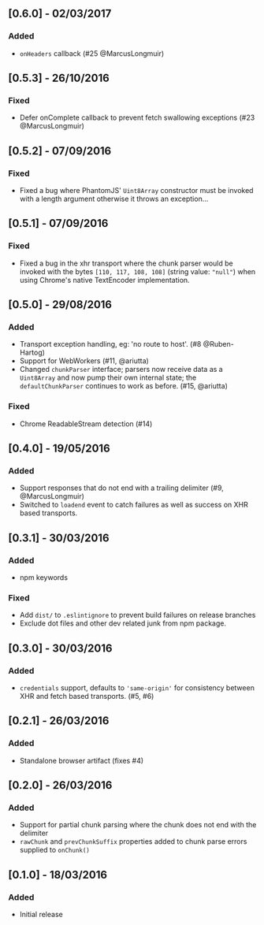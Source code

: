 ## [0.6.0] - 02/03/2017
### Added
- `onHeaders` callback (#25 @MarcusLongmuir)

## [0.5.3] - 26/10/2016
### Fixed
- Defer onComplete callback to prevent fetch swallowing exceptions (#23 @MarcusLongmuir)

## [0.5.2] - 07/09/2016
### Fixed
- Fixed a bug where PhantomJS' `Uint8Array` constructor must be invoked with a length argument otherwise it throws an exception...

## [0.5.1] - 07/09/2016
### Fixed
- Fixed a bug in the xhr transport where the chunk parser would be invoked
  with the bytes `[110, 117, 108, 108]` (string value: `"null"`) when using Chrome's native TextEncoder implementation.

## [0.5.0] - 29/08/2016
### Added
- Transport exception handling, eg: 'no route to host'. (#8 @Ruben-Hartog)
- Support for WebWorkers (#11, @ariutta)
- Changed `chunkParser` interface; parsers now receive data as a `Uint8Array` and now pump their own internal state; the `defaultChunkParser` continues to work as before. (#15, @ariutta)

### Fixed
- Chrome ReadableStream detection (#14)

## [0.4.0] - 19/05/2016
### Added
- Support responses that do not end with a trailing delimiter (#9, @MarcusLongmuir)
- Switched to `loadend` event to catch failures as well as success on XHR based transports.

## [0.3.1] - 30/03/2016
### Added
- npm keywords

### Fixed
- Add `dist/` to `.eslintignore` to prevent build failures on release branches
- Exclude dot files and other dev related junk from npm package.

## [0.3.0] - 30/03/2016
### Added
- `credentials` support, defaults to `'same-origin'` for consistency between XHR and fetch based transports. (#5, #6)

## [0.2.1] - 26/03/2016
### Added
- Standalone browser artifact (fixes #4)

## [0.2.0] - 26/03/2016
### Added
- Support for partial chunk parsing where the chunk does not end with the delimiter
- `rawChunk` and `prevChunkSuffix` properties added to chunk parse errors supplied to `onChunk()`

## [0.1.0] - 18/03/2016
### Added
- Initial release
